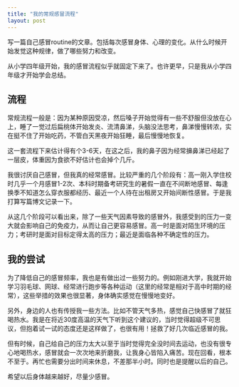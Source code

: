```yaml
---
title: "我的常规感冒流程"
layout: post
---
```

写一篇自己感冒routine的文章。包括每次感冒身体、心理的变化。从什么时候开始发觉这种规律，做了哪些努力和改变。

从小学四年级开始，我的感冒流程似乎就固定下来了。也许更早，只是我从小学四年级才开始学会总结。

## 流程

常规流程一般是：因为某种原因受凉，然后嗓子开始觉得有一些不舒服但没放在心上，睡了一觉过后扁桃体开始发炎、流清鼻涕，头脑没法思考，鼻涕慢慢转浓，实在挺不住了开始吃药，不管白天黑夜开始狂睡，最后慢慢地恢复。

这一套流程下来估计得有个3-6天，在这之后，我的鼻子因为经常擤鼻涕已经起了一层皮，体重因为食欲不好估计也会掉个几斤。

我很讨厌自己感冒，但我真的经常感冒。比较严重的几个阶段有：高一刚入学住校时几乎一个月感冒1-2次、本科时期备考研究生的暑假一直在不间断地感冒、每逢换季不知道怎么穿衣服都经历、最近一个人待在出租房又开始间断性感冒。于是我打算写篇博文记录一下。

从这几个阶段可以看出来，除了一些天气因素导致的感冒外，我感受到的压力一变大就会影响自己的免疫力，从而让自己更容易感冒。高一时是面对陌生环境的压力；考研时是面对目标定得太高的压力；最近是面临各种不确定性的压力。

## 我的尝试

为了降低自己的感冒频率，我也是有做出过一些努力的。例如刚进大学，我就开始学习羽毛球、网球、经常进行跑步等各种运动（这里的经常是相对于高中时期的经常），这些举措的效果也很显著，身体确实感觉在慢慢地变好。

另外，身边的人也有传授我一些方法。比如不管天气多热，感觉自己快感冒了就狂喝热水。我是在将近30度高温的天气下听到这个建议的，当时觉得超级不可思议，但抱着试一试的态度还是这样做了，也很有用！拯救了好几次临近感冒的我。

但有时候，自己给自己的压力太大以至于当时觉得完全没时间去运动，也没有很专心地喝热水，感冒就会一次次地来折磨我，让我身心皆陷入痛苦。现在回看，根本不至于。再忙也需要分出时间来休息，不差那半小时。同时也是提醒以后的自己。

希望以后身体越来越好，尽量少感冒。
